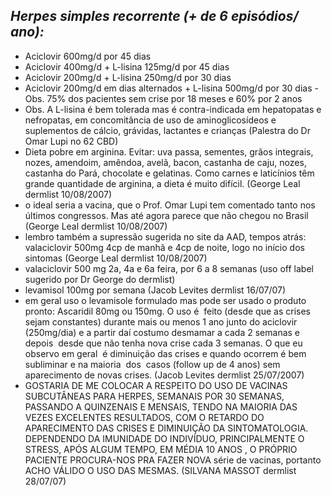 ## ***Herpes simples recorrente (+ de 6 episódios/ ano):***


- Aciclovir 600mg/d por 45 dias   
- Aciclovir 400mg/d \+ L-lisina 125mg/d por 45 dias   
- Aciclovir 200mg/d \+ L-lisina 250mg/d por 30 dias   
- Aciclovir 200mg/d em dias alternados \+ L-lisina 500mg/d por 30 dias - Obs. 75% dos pacientes sem crise por 18 meses e 60% por 2 anos   
- Obs. A L-lisina é bem tolerada mas é contra-indicada em hepatopatas e nefropatas, em concomitância de uso de aminoglicosídeos e suplementos de cálcio, grávidas, lactantes e crianças (Palestra do Dr Omar Lupi no 62 CBD)  
- Dieta pobre em arginina. Evitar: uva passa, sementes, grãos integrais, nozes, amendoim, amêndoa, avelã, bacon, castanha de caju, nozes, castanha do Pará, chocolate e gelatinas. Como carnes e laticínios têm grande quantidade de arginina, a dieta é muito difícil. (George Leal dermlist 10/08/2007)  
- o ideal seria a vacina, que o Prof. Omar Lupi tem comentado tanto nos últimos congressos. Mas até agora parece que não chegou no Brasil (George Leal dermlist 10/08/2007)  
- lembro também a supressão sugerida no site da AAD, tempos atrás: valaciclovir 500mg 4cp de manhã e 4cp de noite, logo no início dos sintomas (George Leal dermlist 10/08/2007)  
- valaciclovir 500 mg 2a, 4a e 6a feira, por 6 a 8 semanas (uso off label sugerido por Dr George do dermlist)  
- levamisol 100mg por semana (Jacob Levites dermlist 16/07/07)  
- em geral uso o levamisole formulado mas pode ser usado o produto pronto: Ascaridil 80mg ou 150mg. O uso é  feito (desde que as crises sejam constantes) durante mais ou menos 1 ano junto do aciclovir (250mg/dia) e a partir daí costumo desmamar a cada 2 semanas e depois  desde que não tenha nova crise cada 3 semanas. O que eu observo em geral  é diminuição das crises e quando ocorrem é bem subliminar e na maioria  dos  casos (follow up de 4 anos) sem aparecimento de novas crises. (Jacob Levites dermlist 25/07/2007)  
- GOSTARIA DE ME COLOCAR A RESPEITO DO USO DE VACINAS SUBCUTÂNEAS PARA HERPES, SEMANAIS POR 30 SEMANAS, PASSANDO A QUINZENAIS E MENSAIS, TENDO NA MAIORIA DAS VEZES EXCELENTES RESULTADOS, COM O RETARDO DO APARECIMENTO DAS CRISES E DIMINUIÇÃO DA SINTOMATOLOGIA. DEPENDENDO DA IMUNIDADE DO INDIVÍDUO, PRINCIPALMENTE O STRESS, APÓS ALGUM TEMPO, EM MÉDIA 10 ANOS , O PRÓPRIO PACIENTE PROCURA-NOS PRA FAZER NOVA série de vacinas, portanto ACHO VÁLIDO O USO DAS MESMAS. (SILVANA MASSOT dermlist 28/07/07)

